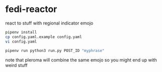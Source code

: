 # fedi-reactor

react to stuff with regional indicator emojo

```bash
pipenv install
cp config.yaml.example config.yaml
vi config.yaml

pipenv run python3 run.py POST_ID "myphrase"
```

note that pleroma will combine the same emojo so you might end up with weird stuff
